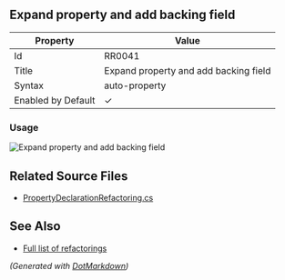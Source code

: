 ## Expand property and add backing field

| Property           | Value                                 |
| ------------------ | ------------------------------------- |
| Id                 | RR0041                                |
| Title              | Expand property and add backing field |
| Syntax             | auto\-property                        |
| Enabled by Default | &#x2713;                              |

### Usage

![Expand property and add backing field](../../images/refactorings/ExpandPropertyAndAddBackingField.png)

## Related Source Files

* [PropertyDeclarationRefactoring.cs](../../src/Refactorings/CSharp/Refactorings/PropertyDeclarationRefactoring.cs)

## See Also

* [Full list of refactorings](Refactorings.md)

*\(Generated with [DotMarkdown](http://github.com/JosefPihrt/DotMarkdown)\)*